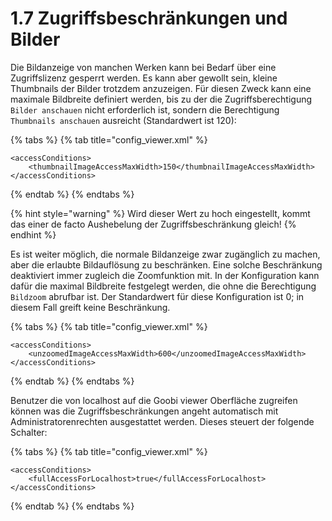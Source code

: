 # 1.7 Zugriffsbeschränkungen und Bilder

Die Bildanzeige von manchen Werken kann bei Bedarf über eine Zugriffslizenz gesperrt werden. Es kann aber gewollt sein, kleine Thumbnails der Bilder trotzdem anzuzeigen. Für diesen Zweck kann eine maximale Bildbreite definiert werden, bis zu der die Zugriffsberechtigung `Bilder anschauen`  nicht erforderlich ist, sondern die Berechtigung `Thumbnails anschauen` ausreicht  \(Standardwert ist 120\):

{% tabs %}
{% tab title="config\_viewer.xml" %}
```markup
<accessConditions> 
    <thumbnailImageAccessMaxWidth>150</thumbnailImageAccessMaxWidth>
</accessConditions>
```
{% endtab %}
{% endtabs %}

{% hint style="warning" %}
Wird dieser Wert zu hoch eingestellt, kommt das einer de facto Aushebelung der Zugriffsbeschränkung gleich!
{% endhint %}

Es ist weiter möglich, die normale Bildanzeige zwar zugänglich zu machen, aber die erlaubte Bildauflösung zu beschränken. Eine solche Beschränkung deaktiviert immer zugleich die Zoomfunktion  mit. In der Konfiguration kann dafür die maximal Bildbreite festgelegt werden, die ohne die Berechtigung `Bildzoom` abrufbar ist. Der Standardwert für diese Konfiguration ist 0; in diesem Fall greift keine Beschränkung.

{% tabs %}
{% tab title="config\_viewer.xml" %}
```markup
<accessConditions> 
    <unzoomedImageAccessMaxWidth>600</unzoomedImageAccessMaxWidth>
</accessConditions>
```
{% endtab %}
{% endtabs %}

Benutzer die von localhost auf die Goobi viewer Oberfläche zugreifen können was die Zugriffsbeschränkungen angeht automatisch mit Administratorenrechten ausgestattet werden. Dieses steuert der folgende Schalter:

{% tabs %}
{% tab title="config\_viewer.xml" %}
```markup
<accessConditions> 
    <fullAccessForLocalhost>true</fullAccessForLocalhost>
</accessConditions>
```
{% endtab %}
{% endtabs %}



